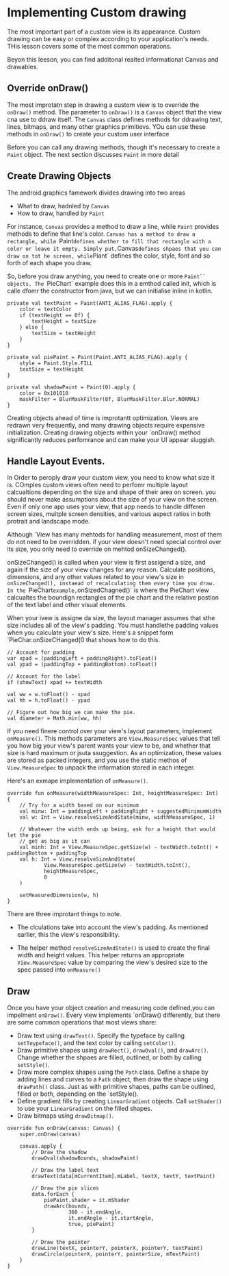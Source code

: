 # Implementing Custom drawing
The most important part of a custom view is its appearance. Custom drawing can be easy or complex according to your application's needs. THis lesson covers some of the most common operations. 

Beyon this leeson, you can find additonal realted informationat Canvas and drawables. 

## Override onDraw()
The most improtatn step in drawing a custom view is to override the `onDraw()` method. The parameter to `onDraw()` is a `Canvas` object that the view cna use to ddraw itself. The `Canvas` class defines methods for ddrawing text, lines, bitmaps, and many other graphics primitievs. YOu can use these methods in `onDraw()` to create your custom user interface

Before you can call any drawing methods, though it's necessary to create a `Paint` object. The next section discusses `Paint` in more detail

## Create Drawing Objects
The android.graphics famework divides drawing into two areas
- What to draw, hadnled by `Canvas`
- How to draw, handled by `Paint`

For instance, `Canvas` provides a method to draw a line, while `Paint` provides methods to define that line's color. `Canvas has a method to draw a rectangle, while `Paint` defines whether to fill that rectangle with a color or leave it empty. Simply put, `Canvas` defines shpaes that you can draw on tot he screen, while `Piant` defines the color, style, font and so forth of each shape you draw. 

So, before you draw anything, you need to create one or more `Paint`` objects. The `PieChart` example does this in a emthod called init, which is calle dfomr the constructor from java, but we can initialise inline in kotlin. 

```
private val textPaint = Paint(ANTI_ALIAS_FLAG).apply {
    color = textColor
    if (textHeight == 0f) {
        textHeight = textSize
    } else {
        textSize = textHeight
    }
}

private val piePaint = Paint(Paint.ANTI_ALIAS_FLAG).apply {
    style = Paint.Style.FILL
    textSize = textHeight
}

private val shadowPaint = Paint(0).apply {
    color = 0x101010
    maskFilter = BlurMaskFilter(8f, BlurMaskFilter.Blur.NORMAL)
}
```

Creating objects ahead of time is improtantt optimization. Views are redrawn very frequently, and many drawing objects require expensive initialization. Creating drawing objects within your `onDraw() method significantly reduces perfomrance and can make your UI appear sluggish. 

## Handle Layout Events. 
In Order to peroply draw your custom view, you need to know what size it is. COmples custom views often need to perfomr multiple layout calcualtions depending on the size and shape of their area on screen. you should never make assumptions about the size of your view on the screen. Even if only one app uses your view, that app needs to handle differen screen sizes, multple screen densities, and various aspect ratios in both protrait and landscape mode. 

Although `View has many mehtods for handling measurement, most of them do not need to be overridden. if your view doesn't need special control over its size, you only need to override on mehtod onSizeChanged(). 

onSizeChanged() is called when your view is first assigend a size, and again if the size of your view changes for any reason. Calculate positions, dimensions, and any other values related to your view's size in `onSizeChanged(), instaead of recalculating them every time you draw. In the `PieChart` example, `onSizedChagned()` is where the PieChart view calcualtes the boundign rectangles of the pie chart and the relative postion of the text label and other visual elements. 

When your ivew is assigne da size, the layout manager assumes that sthe size includes all of the view's padding. You must handlethe padding values when you calculate your view's size. Here's a snippet form `PieChar.onSizeCHanged(0 that shows how to do this. 

```
// Account for padding
var xpad = (paddingLeft + paddingRight).toFloat()
val ypad = (paddingTop + paddingBottom).toFloat()

// Account for the label
if (showText) xpad += textWidth

val ww = w.toFloat() - xpad
val hh = h.toFloat() - ypad

// Figure out how big we can make the pie.
val diameter = Math.min(ww, hh)
```

If you need finere control over your view's layout parameters, implement `onMeasure()`. This methods parameters are `View.MeasureSpec` values that tell you how big your view's parent wants your view to be, and whether that size is hard maximum or jsuta  ssuggestion. As an optimization, these values are stored as packed integers, and you use the static methos of `View.MeasureSpec` to unpack the information stored in each integer. 

Here's an  exmape implementation of `onMeasure()`.
```
override fun onMeasure(widthMeasureSpec: Int, heightMeasureSpec: Int) {
    // Try for a width based on our minimum
    val minw: Int = paddingLeft + paddingRight + suggestedMinimumWidth
    val w: Int = View.resolveSizeAndState(minw, widthMeasureSpec, 1)

    // Whatever the width ends up being, ask for a height that would let the pie
    // get as big as it can
    val minh: Int = View.MeasureSpec.getSize(w) - textWidth.toInt() + paddingBottom + paddingTop
    val h: Int = View.resolveSizeAndState(
            View.MeasureSpec.getSize(w) - textWidth.toInt(),
            heightMeasureSpec,
            0
    )

    setMeasuredDimension(w, h)
}
```

There are three improtant things to note. 

- The clculations take into account the view's padding. As mentioned earlier, this the view's responsibility. 

- The helper method `resolveSizeAndState()` is used to create the final width and height values. This helper returns an appropriate `View.MeasureSpec` value by comparing the view's desired size to the spec passed into `onMeasure()`

## Draw
Once you have your object creation and measuring code defined,you can impelment `onDraw()`. Every view implements `onDraw() differently, but there are some common operations that most views share: 
- Draw text using `drawText()`. Specify the typeface by calling `setTeypeface()`, and the text color by calling `setColor()`. 
- Draw primitive shapes using `drawRect()`, `drawOval()`, and `drawArc()`. Change whether the shpaes are filled, outlined, or both by calling `setStyle()`. 
- Draw more complex shapes using the `Path` class. Define a shape by adding lines and curves to a `Path` object, then draw the shape using `drawPath()` class. Just as with primitive shapes, paths can be outlined, filled or both, depending on the `setStyle(). 
- Define gradient fills by creating `LinearGradient` objects. Call `setShader()` to use your `LinearGradient` on the filled shapes. 
- Draw bitmaps using `drawBitmap()`. 
```
override fun onDraw(canvas: Canvas) {
    super.onDraw(canvas)

    canvas.apply {
        // Draw the shadow
        drawOval(shadowBounds, shadowPaint)

        // Draw the label text
        drawText(data[mCurrentItem].mLabel, textX, textY, textPaint)

        // Draw the pie slices
        data.forEach {
            piePaint.shader = it.mShader
            drawArc(bounds,
                    360 - it.endAngle,
                    it.endAngle - it.startAngle,
                    true, piePaint)
        }

        // Draw the pointer
        drawLine(textX, pointerY, pointerX, pointerY, textPaint)
        drawCircle(pointerX, pointerY, pointerSize, mTextPaint)
    }
}

```
